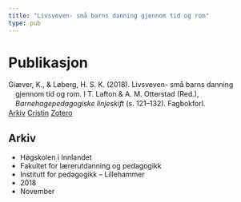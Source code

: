 ```yaml
---
title: "Livsveven- små barns danning gjennom tid og rom"
type: pub
---
```

<h1>Publikasjon</h1>
<article id="csl-bib-container-V5ZYDV77" class="csl-bib-container">
  <div class="csl-bib-body" style="line-height: 1.35; padding-left: 1em; text-indent:-1em;">
  <div class="csl-entry">Gi&#xE6;ver, K., &amp; L&#xF8;berg, H. S. K. (2018). Livsveven- sm&#xE5; barns danning gjennom tid og rom. I T. Lafton &amp; A. M. Otterstad (Red.), <i>Barnehagepedagogiske linjeskift</i> (s. 121&#x2013;132). Fagbokforl.</div>
</div>
  <div class="csl-bib-buttons">
    <a href="#taxonomy-article-V5ZYDV77" class="csl-bib-button">Arkiv</a>
    <a href="https://app.cristin.no/results/show.jsf?id=1637786" alt="Cristin URL" class="csl-bib-button">Cristin</a>
    <a href="http://zotero.org/groups/5022929/items/V5ZYDV77" alt="Zotero URL" class="csl-bib-button">Zotero</a>
  </div>
  <div id="csl-bib-meta-container-V5ZYDV77"></div>
</article>
<div id="csl-bib-meta-V5ZYDV77" class="csl-bib-meta">
  <article id="taxonomy-article-V5ZYDV77" class="taxonomy-article">
    <h1>Arkiv</h1>
    <ul>
      <li>Høgskolen i Innlandet</li>
      <li>Fakultet for lærerutdanning og pedagogikk</li>
      <li>Institutt for pedagogikk – Lillehammer</li>
      <li>2018</li>
      <li>November</li>
    </ul>
  </article>
</div>
